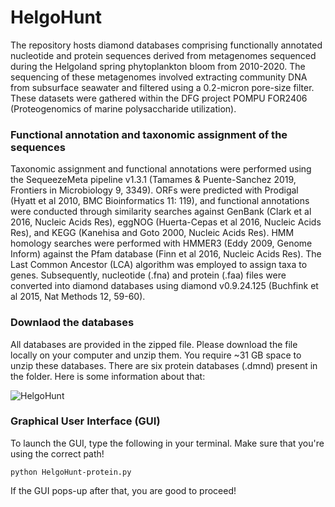 # HelgoHunt
The repository hosts diamond databases comprising functionally annotated nucleotide and protein sequences derived from metagenomes sequenced during the Helgoland spring phytoplankton bloom from 2010-2020. The sequencing of these metagenomes involved extracting community DNA from subsurface seawater and filtered using a 0.2-micron pore-size filter.
These datasets were gathered within the DFG project POMPU FOR2406 (Proteogenomics of marine polysaccharide utilization).

### Functional annotation and taxonomic assignment of the sequences
Taxonomic assignment and functional annotations were performed using the SequeezeMeta pipeline v1.3.1 (Tamames & Puente-Sanchez 2019, Frontiers in Microbiology 9, 3349). ORFs were predicted with Prodigal (Hyatt et al 2010, BMC Bioinformatics 11: 119), and functional annotations were conducted through similarity searches against GenBank (Clark et al 2016, Nucleic Acids Res), eggNOG (Huerta-Cepas et al 2016, Nucleic Acids Res), and KEGG (Kanehisa and Goto 2000, Nucleic Acids Res). HMM homology searches were performed with HMMER3 (Eddy 2009, Genome Inform) against the Pfam database (Finn et al 2016, Nucleic Acids Res). The Last Common Ancestor (LCA) algorithm was employed to assign taxa to genes. Subsequently, nucleotide (.fna) and protein (.faa) files were converted into diamond databases using diamond v0.9.24.125 (Buchfink et al 2015, Nat Methods 12, 59-60).

### Downlaod the databases
All databases are provided in the zipped file. Please download the file locally on your computer and unzip them. You require ~31 GB space to unzip these databases. There are six protein databases (.dmnd) present in the folder. Here is some information about that:

![HelgoHunt](https://drive.google.com/uc?export=download&id=1Ndl7rVozZMg36QDl-Fmz36wLA4ll0fAY)

### Graphical User Interface (GUI)
To launch the GUI, type the following in your terminal. Make sure that you're using the correct path!

```python HelgoHunt-protein.py```

If the GUI pops-up after that, you are good to proceed! 

